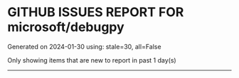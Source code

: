 
# GITHUB ISSUES REPORT FOR microsoft/debugpy


Generated on 2024-01-30 using: stale=30, all=False


Only showing items that are new to report in past 1 day(s)


---
